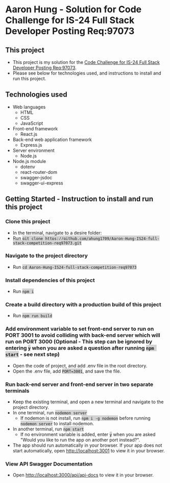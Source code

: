 # Aaron Hung - Solution for Code Challenge for IS-24 Full Stack Developer Posting Req:97073

## This project

* This project is my solution for the [Code Challenge for IS-24 Full Stack Developer Posting Req:97073](https://github.com/bcgov/citz-imb-full-stack-code-challenge-req97073).
* Please see below for technologies used, and instructions to install and run this project.

## Technologies used

* Web languages
    * HTML
    * CSS
    * JavaScript
* Front-end framework
    * React.js
* Back-end web application framework
    * Express.js
* Server environment
    * Node.js
* Node.js module
    * dotenv
    * react-router-dom
    * swagger-jsdoc
    * swagger-ui-express

## Getting Started - Instruction to install and run this project

### Clone this project

* In the terminal, navigate to a desire folder:
* Run <span style="background-color:lightgrey">`git clone https://github.com/ahung1709/Aaron-Hung-IS24-full-stack-competition-req97073.git`</span>

### Navigate to the project directory

* Run <span style="background-color:lightgrey">`cd Aaron-Hung-IS24-full-stack-competition-req97073`</span>

### Install dependencies of this project

* Run <span style="background-color:lightgrey">`npm i`</span>

### Create a build directory with a production build of this project

* Run <span style="background-color:lightgrey">`npm run build`</span>

### Add environment variable to set front-end server to run on PORT 3001 to avoid colliding with back-end server which will run on PORT 3000 (Optional - This step can be ignored by entering <span style="background-color:lightgrey">`y`</span> when you are asked a question after running <span style="background-color:lightgrey">`npm start`</span> - see next step)

* Open the code of project, and add .env file in the root directory.
* Open the .env file, add <span style="background-color:lightgrey">`PORT=3001`</span>, and save the file.

### Run back-end server and front-end server in two separate terminals

* Keep the existing terminal, and open a new terminal and navigate to the project directory.
* In one terminal, run <span style="background-color:lightgrey">`nodemon server`</span>
    * If nodemon is not install, run <span style="background-color:lightgrey">`npm i -g nodemon`</span> before running <span style="background-color:lightgrey">`nodemon server`</span> to install nodemon.
* In another terminal, run <span style="background-color:lightgrey">`npm start`</span>
    * If no environment variable is added, enter <span style="background-color:lightgrey">`y`</span> when you are asked "Would you like to run the app on another port instead?".
* The app should run automatically in your browser.  If your app does not start automatically, open [http://localhost:3001](http://localhost:3001) to view it in your browser.

### View API Swagger Documentation

* Open [http://localhost:3000/api/api-docs](http://localhost:3000/api/api-docs) to view it in your browser.
    

